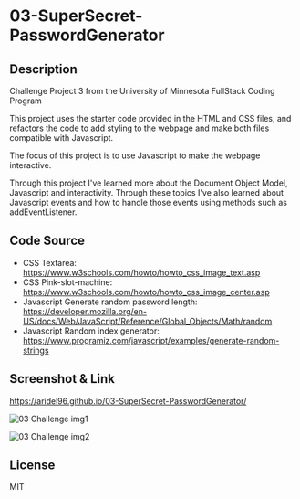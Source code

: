 # 03-SuperSecret-PasswordGenerator

## Description
Challenge Project 3 from the University of Minnesota FullStack Coding Program

This project uses the starter code provided in the HTML and CSS files, and refactors the code to add styling to the webpage and make both files compatible with Javascript. 

The focus of this project is to use Javascript to make the webpage interactive.

Through this project I've learned more about the Document Object Model, Javascript and interactivity. Through these topics I've also learned about Javascript events and how to handle those events using methods such as addEventListener.

## Code Source
* CSS Textarea: https://www.w3schools.com/howto/howto_css_image_text.asp
* CSS Pink-slot-machine: https://www.w3schools.com/howto/howto_css_image_center.asp
* Javascript Generate random password length: https://developer.mozilla.org/en-US/docs/Web/JavaScript/Reference/Global_Objects/Math/random
* Javascript Random index generator: https://www.programiz.com/javascript/examples/generate-random-strings

## Screenshot & Link
https://aridel96.github.io/03-SuperSecret-PasswordGenerator/

![03 Challenge img1](https://github.com/aridel96/03-SuperSecret-PasswordGenerator/assets/116254910/dd63b945-036a-4fa5-9ff7-f34b54db2b7d)

![03 Challenge img2](https://github.com/aridel96/03-SuperSecret-PasswordGenerator/assets/116254910/e9c5b391-fe35-4798-99ad-3787732df907)

## License
MIT
